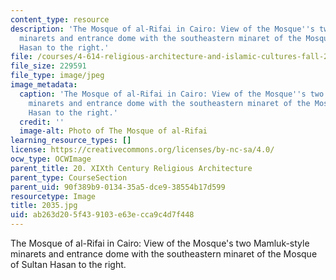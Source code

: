 ```yaml
---
content_type: resource
description: 'The Mosque of al-Rifai in Cairo: View of the Mosque''s two Mamluk-style
  minarets and entrance dome with the southeastern minaret of the Mosque of Sultan
  Hasan to the right.'
file: /courses/4-614-religious-architecture-and-islamic-cultures-fall-2002/ab263d205f439103e63ecca9c4d7f448_2035.jpg
file_size: 229591
file_type: image/jpeg
image_metadata:
  caption: 'The Mosque of al-Rifai in Cairo: View of the Mosque''s two Mamluk-style
    minarets and entrance dome with the southeastern minaret of the Mosque of Sultan
    Hasan to the right.'
  credit: ''
  image-alt: Photo of The Mosque of al-Rifai
learning_resource_types: []
license: https://creativecommons.org/licenses/by-nc-sa/4.0/
ocw_type: OCWImage
parent_title: 20. XIXth Century Religious Architecture
parent_type: CourseSection
parent_uid: 90f389b9-0134-35a5-dce9-38554b17d599
resourcetype: Image
title: 2035.jpg
uid: ab263d20-5f43-9103-e63e-cca9c4d7f448
---
```

The Mosque of al-Rifai in Cairo: View of the Mosque's two Mamluk-style minarets and entrance dome with the southeastern minaret of the Mosque of Sultan Hasan to the right.